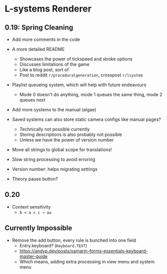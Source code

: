 # L-systems Renderer

## 0.19: Spring Cleaning

- Add more comments in the code
- A more detailed README
  + Showcases the power of tickspeed and stroke options
  + Discusses limitations of the game
  + Like a blog post, sort of
  + Post to reddit `r/proceduralgeneration`, crosspost `r/lsystem`

- Playlist queueing system, which will help with future endeavours
  + Mode 0 doesn't do anything, mode 1 queues the same thing, mode 2 queues next
- Add more systems to the manual (algae)
- Saved systems can also store static camera configs like manual pages?
  + Technically not possible currently
  + Storing descriptions is also probably not possible
  + Unless we have the power of version number
- Move all strings to global scope for translations!
- Slow string processing to avoid erroring

- Version number: helps migrating settings
- Theory pause button?

## 0.20

- Context sensitivity
  + `b < a > c → aa`

## Currently Impossible

- Remove the add button, every rule is bunched into one field
  + Entry.keyboard? (`Keyboard.TEXT`)
  + https://andyp.dev/posts/xamarin-forms-essentials-keyboard-master-guide
  + Which means, adding extra processing in view menu and system menu
